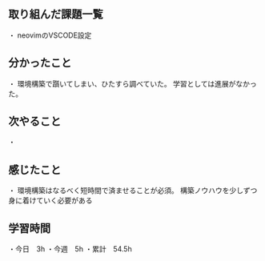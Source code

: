 ## 取り組んだ課題一覧
・ neovimのVSCODE設定

## 分かったこと
・ 環境構築で躓いてしまい、ひたすら調べていた。
    学習としては進展がなかった。

## 次やること　
・

## 感じたこと
・ 環境構築はなるべく短時間で済ませることが必須。
構築ノウハウを少しずつ身に着けていく必要がある

## 学習時間
・今日　3h
・今週　5h
・累計　54.5h
